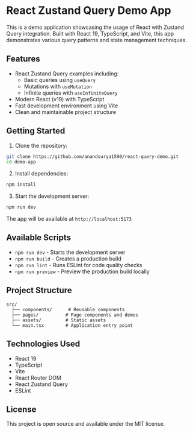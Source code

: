 # React Zustand Query Demo App

This is a demo application showcasing the usage of React with Zustand Query integration. Built with React 19, TypeScript, and Vite, this app demonstrates various query patterns and state management techniques.

## Features

- React Zustand Query examples including:
  - Basic queries using `useQuery`
  - Mutations with `useMutation`
  - Infinite queries with `useInfiniteQuery`
- Modern React (v19) with TypeScript
- Fast development environment using Vite
- Clean and maintainable project structure

## Getting Started

1. Clone the repository:

```bash
git clone https://github.com/anandsurya1590/react-query-demo.git
cd demo-app
```

2. Install dependencies:

```bash
npm install
```

3. Start the development server:

```bash
npm run dev
```

The app will be available at `http://localhost:5173`

## Available Scripts

- `npm run dev` - Starts the development server
- `npm run build` - Creates a production build
- `npm run lint` - Runs ESLint for code quality checks
- `npm run preview` - Preview the production build locally

## Project Structure

```
src/
  ├── components/      # Reusable components
  ├── pages/          # Page components and demos
  ├── assets/         # Static assets
  └── main.tsx        # Application entry point
```

## Technologies Used

- React 19
- TypeScript
- Vite
- React Router DOM
- React Zustand Query
- ESLint

## License

This project is open source and available under the MIT license.
